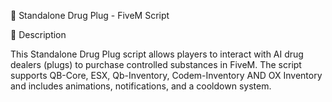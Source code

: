 🚀 Standalone Drug Plug - FiveM Script

📌 Description

This Standalone Drug Plug script allows players to interact with AI drug dealers (plugs) to purchase controlled substances in FiveM. The script supports QB-Core, ESX, Qb-Inventory, Codem-Inventory AND OX Inventory and includes animations, notifications, and a cooldown system.
